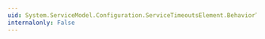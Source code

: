 ```yaml
---
uid: System.ServiceModel.Configuration.ServiceTimeoutsElement.BehaviorType
internalonly: False
---
```

